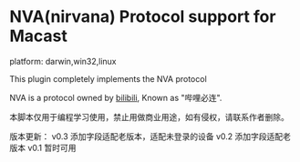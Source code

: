 # NVA(nirvana) Protocol support for Macast

platform: darwin,win32,linux

This plugin completely implements the NVA protocol

NVA is a protocol owned by [bilibili](https://app.bilibili.com/), Known as "哔哩必连".

本脚本仅用于编程学习使用，禁止用做商业用途，如有侵权，请联系作者删除。

版本更新：
v0.3 添加字段适配老版本，适配未登录的设备
v0.2 添加字段适配老版本
v0.1 暂时可用
